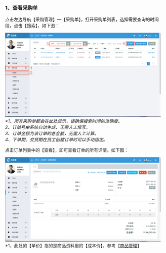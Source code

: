 ### 1、查看采购单

点击左边导航【采购管理】—【采购单】，打开采购单列表，选择需要查询的时间段，点击【搜索】，如下图：

![](/assets/cggl-cgd-1.png)_\*1、所有采购单都会在此处显示，请确保搜索时间的准确度。  
  2、订单号由系统自动生成，无需人工填写。  
  3、订单金额为该订单的总金额，无需人工计算。  
  4、下单期、交货期在员工创建订单时可以手动指定。_

点击订单列表中的【查看】，即可查看订单的所有详情。如下图：

![](/assets/cggl-cgd-2.png)\*1、此处的【单价】指的是商品资料里的【成本价】，参考【[商品管理](/shang-pin-guan-li.md)】

